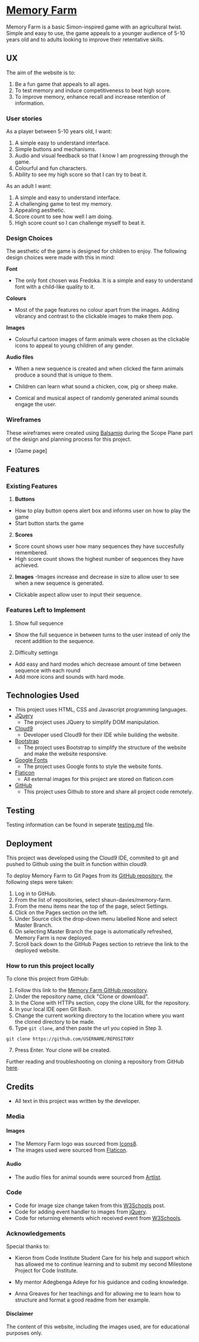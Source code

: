# [Memory Farm](https://shaun-davies.github.io/memory-farm)

Memory Farm is a basic Simon-inspired game with an agricultural twist. Simple and easy to use, the game appeals to a younger audience of 5-10 years old and to adults looking to improve their retentative skills.


## UX
 
  The aim of the website is to:

1. Be a fun game that appeals to all ages.
2. To test memory and induce competitiveness to beat high score.
3. To improve memory, enhance recall and increase retention of information.  

### User stories

As a player between 5-10 years old, I want:

1. A simple easy to understand interface.
2. Simple buttons and mechanisms.
3. Audio and visual feedback so that I know I am progressing through the game.
4. Colourful and fun characters.
5. Ability to see my high score so that I can try to beat it.

As an adult I want: 

1. A simple and easy to understand interface.
2. A challenging game to test my memory.
3. Appealing aesthetic.
4. Score count to see how well I am doing.
5. High score count so I can challenge myself to beat it.

### Design Choices

The aesthetic of the game is designed for children to enjoy. The following design choices were made with this in mind:

**Font**

- The only font chosen was Fredoka. It is a simple and easy to understand font with a child-like quality to it.

**Colours**

- Most of the page features no colour apart from the images. Adding vibrancy and contrast to the clickable images to make them pop.

**Images**

- Colourful cartoon images of farm animals were chosen as the clickable icons to appeal to young children of any gender.

**Audio files**

- When a new sequence is created and when clicked the farm animals produce a sound that is unique to them.

- Children can learn what sound a chicken, cow, pig or sheep make.

- Comical and musical aspect of randomly generated animal sounds engage the user.

### Wireframes

These wireframes were created using [Balsamiq](https://balsamiq.com/) during the Scope Plane part of the design and planning process for this project.

- [Game page]

## Features 

### Existing Features
1. **Buttons**
- How to play button opens alert box and informs user on how to play the game
- Start button starts the game

2. **Scores**
- Score count shows user how many sequences they have succesfully remembered.
- High score count shows the highest number of sequences they have achieved.

2. **Images**
-Images increase and decrease in size to allow user to see when a new sequence is generated.
- Clickable aspect allow user to input their sequence.

### Features Left to Implement

1. Show full sequence
- Show the full sequence in between turns to the user instead of only the recent addition to the sequence. 

2. Difficulty settings 
- Add easy and hard modes which decrease amount of time between sequence with each round
- Add more icons and sounds with hard mode.

## Technologies Used 

- This project uses HTML, CSS and Javascript programming languages.
- [JQuery](https://jquery.com)
    - The project uses JQuery to simplify DOM manipulation.
- [Cloud9](https://c9.io)
    - Developer used Cloud9 for their IDE while building the website.
- [Bootstrap](https://bootstrapcdn.com/)
    - The project uses Bootstrap to simplify the structure of the website and make the website responsive.
- [Google Fonts](https://fonts.google.com/)
    - The project uses Google fonts to style the website fonts.
- [Flaticon](https://www.flaticon.com/)
    - All external images for this project are stored on flaticon.com
- [GitHub](https://github.com)
    - This project uses Github to store and share all project code remotely.

## Testing

Testing information can be found in seperate [testing.md](testing.md) file.

## Deployment

This project was developed using the Cloud9 IDE, commited to git and pushed to Github using the built in function within cloud9.

To deploy Memory Farm to Git Pages from its [GitHub repository](https://github.com/shaun-davies/memory-farm), the following steps were taken:

1. Log in to GitHub.
2. From the list of repositories, select shaun-davies/memory-farm.
3. From the menu items near the top of the page, select Settings.
4. Click on the Pages section on the left.
5. Under Source click the drop-down menu labelled None and select Master Branch.
6. On selecting Master Branch the page is automatically refreshed, Memory Farm is now deployed.
7. Scroll back down to the GitHub Pages section to retrieve the link to the deployed website.

### How to run this project locally

To clone this project from GitHub:

1. Follow this link to the [Memory Farm GitHub repository](https://github.com/shaun-davies/memory-farm).
2. Under the repository name, click "Clone or download".
3. In the Clone with HTTPs section, copy the clone URL for the repository.
4. In your local IDE open Git Bash.
5. Change the current working directory to the location where you want the cloned directory to be made.
6. Type ```git clone```, and then paste the url you copied in Step 3.
```console
git clone https://github.com/USERNAME/REPOSITORY
```
7. Press Enter. Your clone will be created.

Further reading and troubleshooting on cloning a repository from GitHub [here](https://help.github.com/en/articles/cloning-a-repository).

## Credits

- All text in this project was written by the developer.

### Media 

#### Images
- The Memory Farm logo was sourced from [Icons8](https://icons8.com).
- The images used were sourced from [Flaticon](https://flaticon.com).

#### Audio
- The audio files for animal sounds were sourced from [Artlist](https://artlist.io).

### Code

- Code for image size change taken from this [W3Schools](https://www.w3schools.com/cssref/css3_pr_transform.asp) post.
- Code for adding event handler to images from [jQuery](https://api.jquery.com/click/).
- Code for returning elements which received event from [W3Schools](https://www.w3schools.com/jsref/event_target.asp).

### Acknowledgements

Special thanks to:
- Kieron from Code Institute Student Care for his help and support which has allowed me to continue learning and to submit my second Milestone Project for Code Institute.

- My mentor Adegbenga Adeye for his guidance and coding knowledge.

- Anna Greaves for her teachings and for allowing me to learn how to structure and format a good readme from her example.

#### Disclaimer
The content of this website, including the images used, are for educational purposes only.

